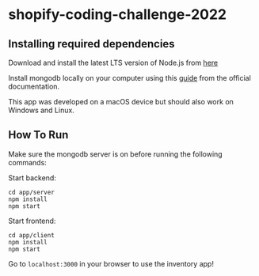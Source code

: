 # shopify-coding-challenge-2022

## Installing required dependencies
Download and install the latest LTS version of Node.js from [here](https://nodejs.org/en/download/)

Install mongodb locally on your computer using this [guide](https://docs.mongodb.com/manual/administration/install-community/) from the official documentation.

This app was developed on a macOS device but should also work on Windows and Linux.


## How To Run
Make sure the mongodb server is on before running the following commands:

Start backend:
```
cd app/server
npm install
npm start
```

Start frontend:
```
cd app/client
npm install
npm start
```

Go to `localhost:3000` in your browser to use the inventory app!
